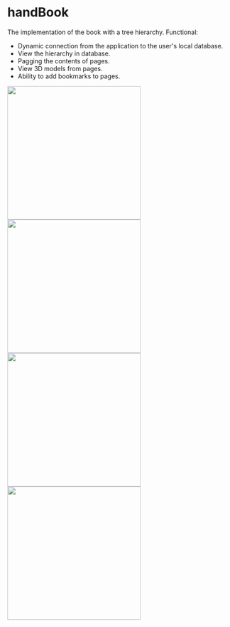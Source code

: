 # handBook

The implementation of the book with a tree hierarchy.
Functional:
- Dynamic connection from the application to the user's local database.
- View the hierarchy in database.
- Pagging the contents of pages.
- View 3D models from pages.
- Ability to add bookmarks to pages.

<img src = "https://user-images.githubusercontent.com/26083647/46615199-575e7400-cb20-11e8-9d08-987255537774.jpg" width = 300px></img>
<img src = "https://user-images.githubusercontent.com/26083647/46615198-575e7400-cb20-11e8-9d32-9cd659e8ee2a.jpg" width = 300px></img>
<img src = "https://user-images.githubusercontent.com/26083647/46615197-56c5dd80-cb20-11e8-9e90-7d0dc4ceeb94.jpg" width = 300px></img>
<img src = "https://user-images.githubusercontent.com/26083647/46615195-56c5dd80-cb20-11e8-85ce-e8036041bcd5.jpg" width = 300px></img>
